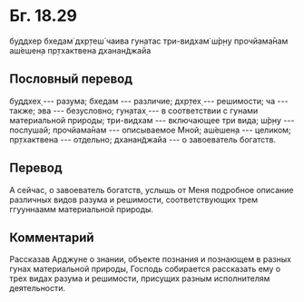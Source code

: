 # Бг. 18.29

буддхер бхедам̇ дхр̣теш́ чаива гун̣атас три-видхам̇ ш́р̣н̣у прочйама̄нам аш́ешен̣а
пр̣тхактвена дханан̃джайа

## Пословный перевод

буддхех̣ --- разума; бхедам --- различие; дхр̣тех̣ --- решимости; ча ---
также; эва --- безусловно; гун̣атах̣ --- в соответствии с гунами
материальной природы; три-видхам --- включающее три вида; ш́р̣н̣у ---
послушай; прочйама̄нам --- описываемое Мной; аш́ешен̣а --- целиком;
пр̣тхактвена --- отдельно; дханан̃джайа --- о завоеватель богатств.

## Перевод

А сейчас, о завоеватель богатств, услышь от Меня подробное описание
различных видов разума и решимости, соответствующих трем ггууннаамм
материальной природы.

## Комментарий

Рассказав Арджуне о знании, объекте познания и познающем в разных гунах
материальной природы, Господь собирается рассказать ему о трех видах
разума и решимости, присущих разным исполнителям деятельности.
